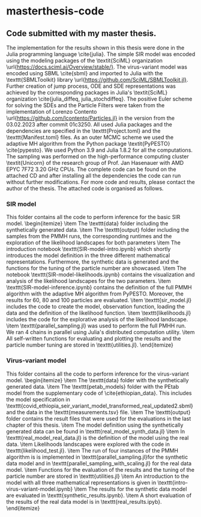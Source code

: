 # masterthesis-code
## Code submitted with my master thesis.


The implementation for the results shown in this thesis were done in the Julia programming language \cite{julia}. The simple SIR model was encoded using the modeling packages of the \textit{SciML} organization \url{https://docs.sciml.ai/Overview/stable/}. The virus-variant model was encoded using SBML \cite{sbml} and imported to Julia with the \texttt{SBMLToolkit} library \url{https://github.com/SciML/SBMLToolkit.jl}. Further creation of jump process, ODE and SDE representations was achieved by the corresponding packages in Julia's \textit{SciML} organization \cite{julia_diffeq, julia_stochdiffeq}. The positive Euler scheme for solving the SDEs and the Particle Filters were taken from the implementation of Lorenzo Contento \url{https://github.com/lcontento/Particles.jl} in the version from the 03.02.2023 after commit 01c3250. All used Julia packages and the dependencies are specified in the \texttt{Project.toml} and the \texttt{Manifest.toml} files. As an outer MCMC scheme we used the adaptive MH algorithm from the Python package \textit{PyPESTO} \cite{pypesto}. We used Python 3.9 and Julia 1.8.2 for all the computations. The sampling was performed on the high-performance computing cluster \textit{Unicorn} of the research group of Prof. Jan Hasenauer with AMD EPYC 7F72 3.20 GHz CPUs.
The complete code can be found on the attached CD and after installing all the dependencies the code can run without further modifications. For more code and results, please contact the author of the thesis. The attached code is organised as follows.

### SIR model
This folder contains all the code to perform inference for the basic SIR model. 
\begin{itemize}
    \item The \texttt{data} folder including the synthetically generated data.
    \item The \texttt{output} folder including the samples from the PMMH runs, the corresponding runtimes and the exploration of the likelihood landscapes for both parameters
    \item The introduction notebook \texttt{SIR-model-intro.ipynb} which shortly introduces the model definition in the three different mathematical representations. Furthermore, the synthetic data is generated and the functions for the tuning of the particle number are showcased. 
    \item The notebook \texttt{SIR-model-likelihoods.ipynb} contains the visualization and analysis of the likelihood landscapes for the two parameters.
    \item \texttt{SIR-model-inference.ipynb} contains the definition of the full PMMH algorithm with the adaptive MH algorithm from PyPESTO. Moreover, the results for 60, 80 and 100 particles are evaluated.
    \item \texttt{sir\_model.jl} includes the code to create the model, observation function, loading the data and the definition of the likelihood function.
    \item \texttt{likelihoods.jl} includes the code for the explorative analysis of the likelihood landscape.
    \item \texttt{parallel\_sampling.jl} was used to perform the full PMHH run. We ran 4 chains in parallel using Julia's distributed computation utility.
    \item All self-written functions for evaluating and plotting the results and the particle number tuning are stored in \texttt{utilities.jl}.
\end{itemize}

### Virus-variant model
This folder contains all the code to perform inference for the virus-variant model.
\begin{itemize}
    \item The \texttt{data} folder with the synthetically generated data.
    \item The \texttt{petab\_models} folder with the PEtab model from the supplementary code of \cite{ethiopian_data}. This includes the model specification in \texttt{covid\_ethiopia\_seir\_variant\_model\_transformed\_real\_updated2.sbml} and the data in the \texttt{measurements.tsv} file.
    \item The \texttt{output} folder contains the result files that were used for the evaluations in the last chapter of this thesis.
    \item The model definition using the synthetically generated data can be found in \texttt{real\_model\_synth\_data.jl}
    \item In \texttt{real\_model\_real\_data.jl} is the definition of the model using the real data.
    \item Likelihoods landscapes were explored with the code in \texttt{likelihood\_test.jl}.
    \item The run of four instances of the PMMH algorithm is is implemented in \texttt{parallel\_sampling.jl}for the synthetic data model and in \texttt{parallel\_sampling\_with\_scaling.jl} for the real data model.
    \item Functions for the evaluation of the results and the tuning of the particle number are stored in \texttt{utilities.jl}
    \item An introduction to the model with all three mathematical representations is given in \texttt{intro-virus-variant-model.ipynb}
    \item The results for the synthetic data model are evaluated in \texttt{synthetic\_results.ipynb}.
    \item A short evaluation of the results of the real data model is in \texttt{real\_results.ipyb}.
\end{itemize}

